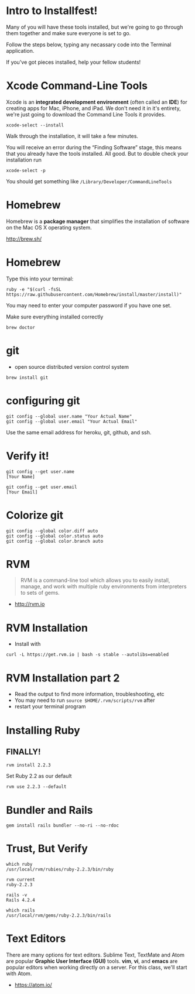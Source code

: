 Intro to Installfest!
=====================

Many of you will have these tools installed, but we're going to go through them together and make sure everyone is set to go.

Follow the steps below, typing any necassary code into the Terminal application.

If you've got pieces installed, help your fellow students!

Xcode Command-Line Tools
========================
Xcode is an **integrated development environment** (often called an **IDE**) for creating apps for Mac, iPhone, and iPad. We don't need it in it's entirety, we're just going to download the Command Line Tools it provides.

```
xcode-select --install
```

Walk through the installation, it will take a few minutes.

You will receive an error during the “Finding Software” stage, this means that you already have the tools installed. All good. But to double check your installation run

```
xcode-select -p
```

You should get something like `/Library/Developer/CommandLineTools`

Homebrew
========
Homebrew is a **package manager** that simplifies the installation of software on the Mac OS X operating system.

http://brew.sh/

Homebrew
========
Type this into your terminal:

```
ruby -e "$(curl -fsSL https://raw.githubusercontent.com/Homebrew/install/master/install)"
```

You may need to enter your computer password if you have one set.

Make sure everything installed correctly

```
brew doctor
```

git
===
+ open source distributed version control system
```
brew install git
```

configuring git
===============
```
git config --global user.name "Your Actual Name"
git config --global user.email "Your Actual Email"
```

Use the same email address for heroku, git, github, and ssh.

Verify it!
==========
```
git config --get user.name
[Your Name]

git config --get user.email
[Your Email]
```


Colorize git
============
```
git config --global color.diff auto
git config --global color.status auto
git config --global color.branch auto
```
RVM
===
>RVM is a command-line tool which allows you to easily install, manage, and work with multiple ruby environments from interpreters to sets of gems.

+ http://rvm.io

RVM Installation
================

+ Install with

```
curl -L https://get.rvm.io | bash -s stable --autolibs=enabled
```

RVM Installation part 2
=======================
+ Read the output to find more information, troubleshooting, etc
+ You may need to run ```source $HOME/.rvm/scripts/rvm``` after
+ restart your terminal program

Installing Ruby
===============

## FINALLY!

```
rvm install 2.2.3
```

Set Ruby 2.2 as our default

```
rvm use 2.2.3 --default
```


Bundler and Rails
=================

```
gem install rails bundler --no-ri --no-rdoc
```


Trust, But Verify
=================

```
which ruby
/usr/local/rvm/rubies/ruby-2.2.3/bin/ruby
```

```
rvm current
ruby-2.2.3
```

```
rails -v
Rails 4.2.4
```

```
which rails
/usr/local/rvm/gems/ruby-2.2.3/bin/rails
```

Text Editors
============
There are many options for text editors. Sublime Text, TextMate and Atom are popular **Graphic User Interface (GUI)** tools. **vim**, **vi**, and **emacs** are popular editors when working directly on a server. For this class, we'll start with Atom.

+ https://atom.io/
